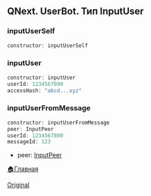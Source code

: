 ## QNext. UserBot. Тип InputUser


### inputUserSelf
```js 
constructor: inputUserSelf

```
### inputUser
```js 
constructor: inputUser
userId: 1234567890
accessHash: "abcd...xyz"

```
### inputUserFromMessage
```js 
constructor: inputUserFromMessage
peer: InputPeer
userId: 1234567890
messageId: 123

```
* peer: [InputPeer](/docs-test/userbot/inputpeer)





[🏠Главная](/docs-test/userbot)
  
[Original](https://telegra.ph/QNext-UserBot-InputUser-09-03)